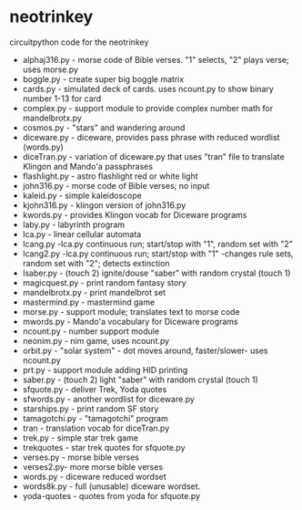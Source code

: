 # neotrinkey
circuitpython code for the neotrinkey

* alphaj316.py - morse code of Bible verses. "1" selects, "2" plays verse; uses morse.py
* boggle.py - create super big boggle matrix
* cards.py - simulated deck of cards. uses ncount.py to show binary number 1-13 for card
* complex.py - support module to provide complex number math for mandelbrotx.py
* cosmos.py - "stars" and wandering around
* diceware.py - diceware, provides pass phrase with reduced wordlist (words.py)
* diceTran.py - variation of diceware.py that uses "tran" file to translate Klingon and Mando'a passphrases
* flashlight.py - astro flashlight red or white light
* john316.py - morse code of Bible verses; no input
* kaleid.py - simple kaleidoscope
* kjohn316.py - klingon version of john316.py
* kwords.py - provides Klingon vocab for Diceware programs
* laby.py - labyrinth program
* lca.py - linear cellular automata
* lcang.py -lca.py continuous run; start/stop with "1", random set with "2"
* lcang2.py -lca.py continuous run; start/stop with "1" -changes rule sets, random set with "2"; detects extinction
* lsaber.py - (touch 2) ignite/douse "saber" with random crystal (touch 1)
* magicquest.py - print random fantasy story
* mandelbrotx.py - print mandelbrot set 
* mastermind.py - mastermind game
* morse.py - support module; translates text to morse code
* mwords.py - Mando'a vocabulary for Diceware programs
* ncount.py - number support module
* neonim.py - nim game, uses ncount.py
* orbit.py - "solar system" - dot moves around, faster/slower- uses ncount.py
* prt.py - support module adding HID printing
* saber.py - (touch 2) light "saber" with random crystal (touch 1)
* sfquote.py - deliver Trek, Yoda quotes
* sfwords.py - another wordlist for diceware.py
* starships.py - print random SF story
* tamagotchi.py - "tamagotchi" program
* tran - translation vocab for diceTran.py
* trek.py - simple star trek game
* trekquotes - star trek quotes for sfquote.py
* verses.py - morse bible verses
* verses2.py- more morse bible verses
* words.py - diceware reduced wordset
* words8k.py - full (unusable) diceware wordset.
* yoda-quotes - quotes from yoda for sfquote.py


